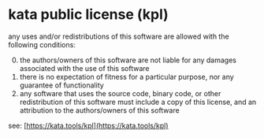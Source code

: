 # kata public license (kpl)

any uses and/or redistributions of this software are allowed with the following conditions:

  0. the authors/owners of this software are not liable for any damages associated with the use of this software
  1. there is no expectation of fitness for a particular purpose, nor any guarantee of functionality
  2. any software that uses the source code, binary code, or other redistribution of this software must include a copy of this license, and an attribution to the authors/owners of this software

see: [https://kata.tools/kpl](https://kata.tools/kpl)
